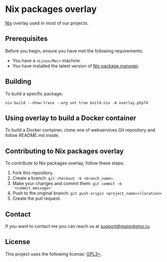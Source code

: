 # Nix packages overlay

[Nix](https://nixos.org/) overlay used in most of our projects.

## Prerequisites

Before you begin, ensure you have met the following requirements:

* You have a `<Linux/Mac>` machine.
* You have installed the latest version of [Nix package manager](https://nixos.org/).

## Building

To build a specific package:
```
nix-build --show-trace --arg set true build.nix -A overlay.php74
```

## Using overlay to build a Docker container

To build a Docker container, clone one of webservices Git repository
and follow README.md inside.

## Contributing to Nix packages overlay

To contribute to Nix packages overlay, follow these steps:

1. Fork this repository.
2. Create a branch: `git checkout -b <branch_name>`.
3. Make your changes and commit them: `git commit -m '<commit_message>'`
4. Push to the original branch: `git push origin <project_name>/<location>`
5. Create the pull request.

## Contact

If you want to contact me you can reach us at <support@majordomo.ru>.

## License

This project uses the following license: [GPL3+](https://www.gnu.org/licenses/gpl-3.0.en.html).
